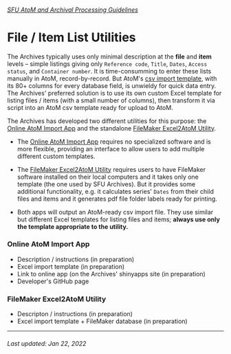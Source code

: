 ###### [SFU AtoM and Archival Processing Guidelines](../README.md)

# File / Item List Utilities

The Archives typically uses only minimal description at the **file** and **item** levels – simple listings giving only `Reference code`, `Title`, `Dates`, `Access status`, and `Container number`. It is time-consumming to enter these lists manually in AtoM, record-by-record. But AtoM's [csv import template](https://wiki.accesstomemory.org/wiki/Resources/CSV_templates), with its 80+ columns for every database field, is unwieldy for quick data entry. The Archives' preferred solution is to use its own custom Excel template for listing files / items (with a small number of columns), then transform it via script into an AtoM csv template ready for upload to AtoM.

The Archives has developed two different utilities for this purpose: the [Online AtoM Import App](online-atom-import-app.md) and the standalone [FileMaker Excel2AtoM Utility](excel2atom-filemaker-utility.md).

- The [Online AtoM Import App](online-atom-import-app.md) requires no specialized software and is more flexible, providing an interface to allow users to add multiple different custom templates.

- The [FileMaker Excel2AtoM Utility](excel2atom-filemaker-utility.md) requires users to have FileMaker software installed on their local computers and it takes only one template (the one used by SFU Archives). But it provides some additional functionality, e.g. it calculates series' `Dates` from their child files and items and it generates pdf file folder labels ready for printing.

- Both apps will output an AtoM-ready csv import file. They use similar but different Excel templates for listing files and items; **always use only the template appropriate to the utility.**

### Online AtoM Import App
- Description / instructions (in preparation)
- Excel import template (in preparation)
- Link to online app (on the Archives' shinyapps site (in preparation)
- Developer's GitHub page

### FileMaker Excel2AtoM Utility
- Descripton / instructions (in preparation)
- Excel import template + FileMaker database (in preparation)

---
###### Last updated: Jan 22, 2022

